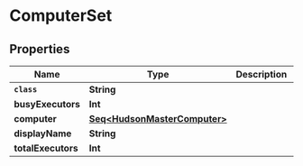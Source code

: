 

# ComputerSet


## Properties

Name | Type | Description | Notes
------------ | ------------- | ------------- | -------------
**`class`** | **String** |  |  [optional]
**busyExecutors** | **Int** |  |  [optional]
**computer** | [**Seq&lt;HudsonMasterComputer&gt;**](HudsonMasterComputer.md) |  |  [optional]
**displayName** | **String** |  |  [optional]
**totalExecutors** | **Int** |  |  [optional]



